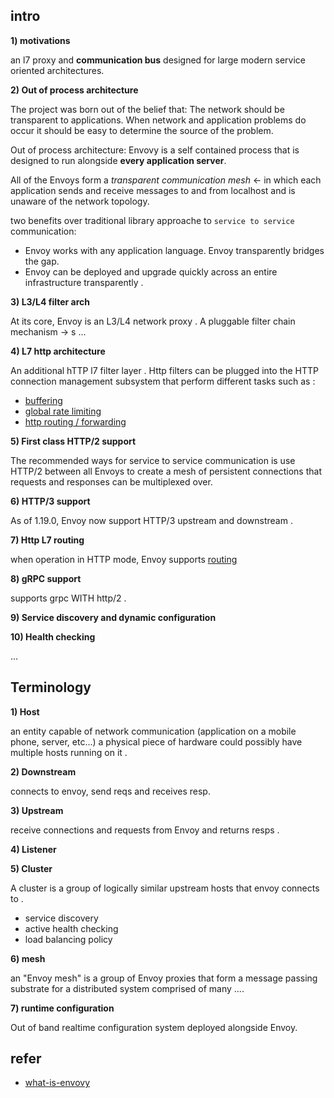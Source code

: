 ## intro

**1) motivations**

an l7 proxy and **communication bus** designed for large modern service oriented architectures.

**2) Out of process architecture**

The project was born out of the belief that:  The network should be transparent to applications. When network and
application problems do occur it should be easy to determine the source of the problem.

Out of process architecture: Envovy is a self contained process that is designed to run alongside **every application
server**.

All of the Envoys form a *transparent communication mesh* <- in which each application sends and receive messages to and
from localhost and is unaware of the network topology.

two benefits over traditional library approache to `service to service` communication:

- Envoy works with any application language. Envoy transparently bridges the gap.
- Envoy can be deployed and upgrade quickly across an entire infrastructure transparently .

**3) L3/L4 filter arch**

At its core, Envoy is an L3/L4 network proxy . A pluggable filter chain mechanism -> s ...

**4) L7 http architecture**

An additional hTTP l7 filter layer . Http filters can be plugged into the HTTP connection management subsystem that
perform different tasks such as :

- [buffering](https://www.envoyproxy.io/docs/envoy/latest/configuration/http/http_filters/buffer_filter#config-http-filters-buffer)
- [global rate limiting](https://www.envoyproxy.io/docs/envoy/latest/intro/arch_overview/other_features/global_rate_limiting#arch-overview-global-rate-limit)
- [http routing / forwarding](https://www.envoyproxy.io/docs/envoy/latest/intro/arch_overview/http/http_routing#arch-overview-http-routing)

**5) First class HTTP/2 support**

The recommended ways for service to service communication is use HTTP/2 between all Envoys to create a mesh of
persistent connections that requests and responses can be multiplexed over.

**6) HTTP/3 support**

As of 1.19.0, Envoy now support HTTP/3 upstream and downstream .

**7) Http L7 routing**

when operation in HTTP mode, Envoy
supports [routing](https://www.envoyproxy.io/docs/envoy/latest/intro/arch_overview/http/http_routing#arch-overview-http-routing)

**8) gRPC support**

supports grpc WITH http/2 .

**9) Service discovery and dynamic configuration**

**10) Health checking**

...

## Terminology

**1) Host**

an entity capable of network communication (application on a mobile phone, server, etc...)
a physical piece of hardware could possibly have multiple hosts running on it .

**2) Downstream**

connects to envoy, send reqs and receives resp.

**3) Upstream**

receive connections and requests from Envoy and returns resps .

**4) Listener**

**5) Cluster**

A cluster is a group of logically similar upstream hosts that envoy connects to .

- service discovery
- active health checking
- load balancing policy

**6) mesh**

an "Envoy mesh" is a group of Envoy proxies that form a message passing substrate for a distributed system comprised of
many ....

**7) runtime configuration**

Out of band realtime configuration system deployed alongside Envoy.

## refer

- [what-is-envovy](https://www.envoyproxy.io/docs/envoy/latest/intro/what_is_envoy)